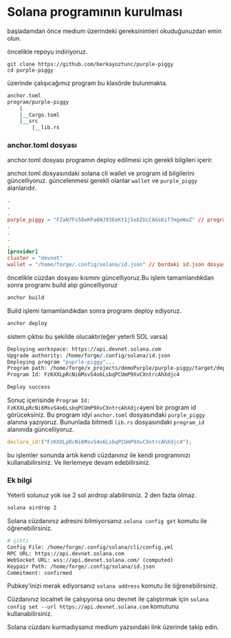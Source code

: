 # Solana programının kurulması

başladamdan önce medium üzerindeki gereksinimleri okuduğunuzdan emin olun. 

öncelikle repoyu indiriyoruz.
```
git clone https://github.com/berkayoztunc/purple-piggy
cd purple-piggy
```


üzerinde çalışıcağımız program bu klasörde bulunmakta.
```sh
anchor.toml
program/purple-piggy
    |
    |__Cargo.toml
    |__src
        |__lib.rs
```
### anchor.toml dosyası
anchor.toml dosyası programın deploy edilmesi için gerekli bilgileri içerir. 

anchor.toml dosyasındaki solana cli wallet ve program id bilgilerini güncelliyoruz.
güncelenmesi gerekli olanlar `wallet` ve `purple_piggy` alanlarıdır.

```toml
.
.
.
purple_piggy = "FZaN7Fs58eKPa6NJ93EeKt1j5x6ZUcCAGsKif7mgeWaZ" // program id
.
.
.
.
[provider]
cluster = "devnet"
wallet = "/home/forge/.config/solana/id.json" // burdaki id.json dosyası solana cli wallet oluştururken oluşturduğumuz dosya
```

öncelikle cüzdan dosyası kısmını güncelliyoruz.Bu işlem tamamlandıkdan sonra programı build alıp güncelliyoruz
```sh
anchor build
```

Build işlemi tamamlandıkdan sonra programı deploy ediyoruz.
```sh
anchor deploy
```
sistem çıktısı bu şekilde olucaktır(eğer yeterli SOL varsa)
```sh
Deploying workspace: https://api.devnet.solana.com
Upgrade authority: /home/forge/.config/solana/id.json
Deploying program "puprle-piggy"...
Program path: /home/forge/x_projects/demoPurple/purple-piggy/target/deploy/puprle_piggy.so...
Program Id: FzKXXLpRcNi6MsvS4o6LsbqPCUmP9XvCXntrcAhXdjc4

Deploy success
```

Sonuç içerisinde `Program Id: FzKXXLpRcNi6MsvS4o6LsbqPCUmP9XvCXntrcAhXdjc4`yeni bir program id görüceksiniz. Bu program idyi `anchor.toml` dosyasındaki `purple_piggy` alanına yazıyoruz. Bununlada bitmedi `lib.rs` dosyasındaki `program_id` alanınıda güncelliyoruz.

```rust
declare_id!("FzKXXLpRcNi6MsvS4o6LsbqPCUmP9XvCXntrcAhXdjc4");
```

bu işlemler sonunda artık kendi cüzdanınız ile kendi programınızı kullanabilirsiniz. Ve ilerlemeye devam edebilirsiniz.

### Ek bilgi 

Yeterli solunuz yok ise 2 sol airdrop alabilirsiniz. 2 den fazla olmaz.
```sh
solana airdrop 2
```
Solana cüzdanınız adresini bilmiyorsanız.`solana config get` komutu ile öğrenebilirsiniz.
```sh
# çıktı
Config File: /home/forge/.config/solana/cli/config.yml
RPC URL: https://api.devnet.solana.com 
WebSocket URL: wss://api.devnet.solana.com/ (computed)
Keypair Path: /home/forge/.config/solana/id.json 
Commitment: confirmed 
```
Pubkey'inizi merak ediyorsanız `solana address` komutu ile öğrenebilirsiniz.

Cüzdanınız localnet ile çalışıyorsa onu devnet ile çalıştırmak için `solana config set --url https://api.devnet.solana.com` komutunu kullanabilirsiniz.

Solana cüzdanı kurmadıysanız medium yazsındaki link üzerinde takip edin.



